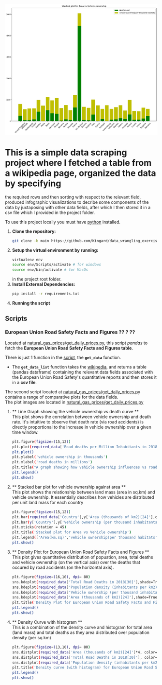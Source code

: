 ![](images/Area_vs_vehicle_owner_stacked_plot.png) 

# This is a simple data scraping project where I fetched a table from a wikipedia page, organized the data by specifying 
the required rows and then sorting with respect to the relevant field, produced infographic visualizations to decribe some components
of the data by juxtaposing with other data fields, after which I then stored it in a csv file which I provided in the project folder.  



To use this project locally you must have [python](https://www.python.org/downloads/) installed.

1. **Clone the repository:**
    ```sh
    git clone -b main https://github.com/Kingard/data_wrangling_exercise.git
    ```
2. **Setup the virtual environment by running:**
    ```sh
    virtualenv env
    source env/Scripts/activate # for windows
    source env/bin/activate # for MacOs
    ```
    in the project root folder.
3. **Install External Dependencies:**
    ```sh
    pip install -r requirements.txt

4. **Running the script**

## Scripts

### European Union Road Safety Facts and Figures ?? ? ??
Located at [natural_gas_prices/get_daily_prices.py](natural_gas_prices/get_ng_prices.py), this script *pandas* to fetch the **European Union Road Safety Facts and Figures table**. 

There is just 1 function in the [script](natural_gas_prices/get_ng_prices.py), the **`get_data`** function.<br>
- The **`get_data_list`** function takes the [wikipedia](https://en.wikipedia.org/wiki/Road_safety_in_Europe), and returns a table (pandas dataframe) containing the relevant data fields associated with the European Union Road Safety's quantitative reports and then stores it in a **csv file**.


The second script located at [natural_gas_prices/get_daily_prices.py](natural_gas_prices/get_ng_prices.py) contains a range of comparative plots for the data fields. <br> The plot images are located in [natural_gas_prices/get_daily_prices.py](natural_gas_prices/get_ng_prices.py) 

1.  ** Line Graph showing the vehicle ownership vs death curve ** <br> This plot shows the correlation between vehicle ownership and death rate. It's intuitive to observe that death rate (via road accidents) is directly proportional to the increase in vehicle ownership over a given time window.  
	```sh
	plt.figure(figsize=(15,12))
	plt.plot(required_data['Road deaths per Million Inhabitants in 2018[30]'],required_data['Vehicle ownership (per thousand inhabitants) in 2016[28]'],label='vehicle ownership to deaths curve')
	plt.plot()
	plt.ylabel('vehicle ownership in thousands')
	plt.xlabel('road deaths in millions')
	plt.title("A graph showing how vehicle ownership influences vs road deaths")
	plt.legend()
	plt.show()
	```

2.  ** Stacked bar plot for vehicle ownership against area ** <br> This plot shows the relationship between land mass (area in sq.km) and vehicle ownership. It essentially describes how vehicles are distributed per unit land mass for each country
	```sh
	plt.figure(figsize=(15,12))
	plt.bar(required_data['Country'],y['Area (thousands of km2)[24]'],color='g')
	plt.bar(y['Country'],y['Vehicle ownership (per thousand inhabitants) in 2016[28]'],bottom= required_data['Area (thousands of km2)[24]'] ,color='y')
	plt.xticks(rotation = 45)
	plt.title('Stacked plot for Area vs Vehicle ownership')
	plt.legend(['Area(km.sq)','vehicle ownership(per thousand habitats',])
	plt.show()
	```

3.  ** Density Plot for European Union Road Safety Facts and Figures ** <br> This plot gives quantitative distribution of popuation, area, total deaths and vehicle ownership (on the vertical axis) over the deaths that occured by road accidents (on the horizontal axis).
	```sh
	plt.figure(figsize=(16,10), dpi= 80)
	sns.kdeplot(required_data['Total Road Deaths in 2018[30]'],shade=True, color="deeppink", label="total deaths", alpha=.7)
	sns.kdeplot(required_data['Population density (inhabitants per km2) in 2017[27]'],shade=True, color="dodgerblue", label="population density", alpha=.7)
	sns.kdeplot(required_data['Vehicle ownership (per thousand inhabitants) in 2016[28]'],shade=True, color="orange", label="Vehicle ownership", alpha=.7)
	sns.kdeplot(required_data['Area (thousands of km2)[24]'],shade=True, color="g", label="Area", alpha=.7)
	plt.title('Density Plot for European Union Road Safety Facts and Figures', fontsize=10)
	plt.legend()
	plt.show()
	```

4.  ** Density Curve with histogram ** <br> This is a combination of the density curve and histogram for total area (land mass) and total deaths as they area distributed over population density (per sq.km)
	```sh
	plt.figure(figsize=(13,10), dpi= 80)
	sns.distplot(required_data['Area (thousands of km2)[24]']*4, color="dodgerblue", label="Area", hist_kws={'alpha':.7}, kde_kws={'linewidth':3})
	sns.distplot(required_data['Total Road Deaths in 2018[30]'], color="orange", label="Total road deaths", hist_kws={'alpha':.7}, kde_kws={'linewidth':3})
	sns.distplot(required_data['Population density (inhabitants per km2) in 2017[27]']*6, color="g", label="population density", hist_kws={'alpha':.7}, kde_kws={'linewidth':3})
	plt.title('Density curve (with histogram) for European Union Road Safety Facts and Figures', fontsize=10)
	plt.legend()
	plt.show()
	```